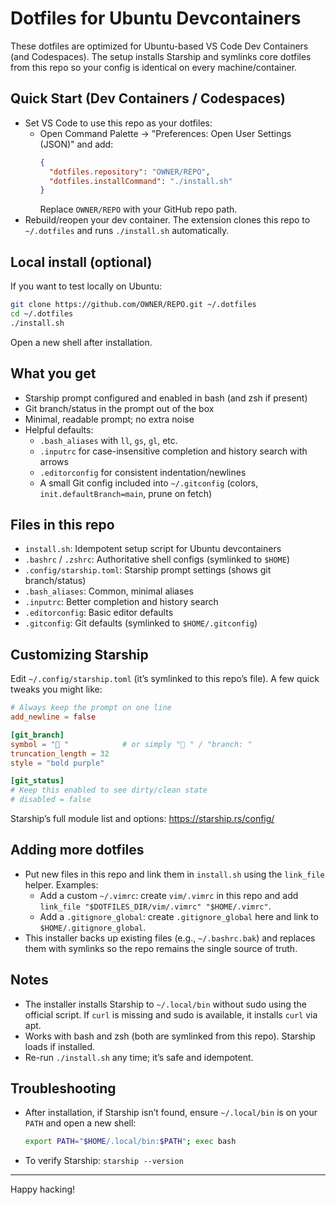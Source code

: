 # Dotfiles for Ubuntu Devcontainers

These dotfiles are optimized for Ubuntu-based VS Code Dev Containers (and Codespaces). The setup installs Starship and symlinks core dotfiles from this repo so your config is identical on every machine/container.

## Quick Start (Dev Containers / Codespaces)

- Set VS Code to use this repo as your dotfiles:
  - Open Command Palette → "Preferences: Open User Settings (JSON)" and add:
    ```json
    {
      "dotfiles.repository": "OWNER/REPO",
      "dotfiles.installCommand": "./install.sh"
    }
    ```
    Replace `OWNER/REPO` with your GitHub repo path.
- Rebuild/reopen your dev container. The extension clones this repo to `~/.dotfiles` and runs `./install.sh` automatically.

## Local install (optional)

If you want to test locally on Ubuntu:

```bash
git clone https://github.com/OWNER/REPO.git ~/.dotfiles
cd ~/.dotfiles
./install.sh
```
Open a new shell after installation.

## What you get

- Starship prompt configured and enabled in bash (and zsh if present)
- Git branch/status in the prompt out of the box
- Minimal, readable prompt; no extra noise
- Helpful defaults:
  - `.bash_aliases` with `ll`, `gs`, `gl`, etc.
  - `.inputrc` for case-insensitive completion and history search with arrows
  - `.editorconfig` for consistent indentation/newlines
  - A small Git config included into `~/.gitconfig` (colors, `init.defaultBranch=main`, prune on fetch)

## Files in this repo

- `install.sh`: Idempotent setup script for Ubuntu devcontainers
- `.bashrc` / `.zshrc`: Authoritative shell configs (symlinked to `$HOME`)
- `.config/starship.toml`: Starship prompt settings (shows git branch/status)
- `.bash_aliases`: Common, minimal aliases
- `.inputrc`: Better completion and history search
- `.editorconfig`: Basic editor defaults
- `.gitconfig`: Git defaults (symlinked to `$HOME/.gitconfig`)

## Customizing Starship

Edit `~/.config/starship.toml` (it’s symlinked to this repo’s file). A few quick tweaks you might like:

```toml
# Always keep the prompt on one line
add_newline = false

[git_branch]
symbol = " "            # or simply " " / "branch: "
truncation_length = 32
style = "bold purple"

[git_status]
# Keep this enabled to see dirty/clean state
# disabled = false
```

Starship’s full module list and options: https://starship.rs/config/

## Adding more dotfiles

- Put new files in this repo and link them in `install.sh` using the `link_file` helper. Examples:
  - Add a custom `~/.vimrc`: create `vim/.vimrc` in this repo and add `link_file "$DOTFILES_DIR/vim/.vimrc" "$HOME/.vimrc"`.
  - Add a `.gitignore_global`: create `.gitignore_global` here and link to `$HOME/.gitignore_global`.
- This installer backs up existing files (e.g., `~/.bashrc.bak`) and replaces them with symlinks so the repo remains the single source of truth.

## Notes

- The installer installs Starship to `~/.local/bin` without sudo using the official script. If `curl` is missing and sudo is available, it installs `curl` via apt.
- Works with bash and zsh (both are symlinked from this repo). Starship loads if installed.
- Re-run `./install.sh` any time; it’s safe and idempotent.

## Troubleshooting

- After installation, if Starship isn’t found, ensure `~/.local/bin` is on your `PATH` and open a new shell:
  ```bash
  export PATH="$HOME/.local/bin:$PATH"; exec bash
  ```
- To verify Starship: `starship --version`

---
Happy hacking!
